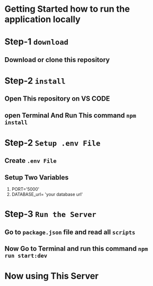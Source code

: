 # Getting Started how to run the application locally

# Step-1 `download`

## Download or clone this repository

# Step-2 `install`

## Open This repository on VS CODE

## open Terminal And Run This command `npm install`

# Step-2 `Setup .env File`

## Create `.env File`

## Setup Two Variables

1. PORT='5000'
2. DATABASE_url= 'your database url'

# Step-3 `Run the Server`

## Go to `package.json` file and read all `scripts`

## Now Go to Terminal and run this command `npm run start:dev`

# Now using This Server
